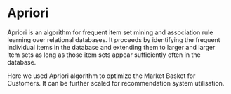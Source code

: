 # Apriori

Apriori is an algorithm for frequent item set mining and association rule learning over relational databases. It proceeds by identifying the frequent individual items in the database and extending them to larger and larger item sets as long as those item sets appear sufficiently often in the database.

Here we used Apriori algorithm to optimize the Market Basket for Customers. It can be further scaled for recommendation system utilisation.
